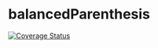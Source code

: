 # balancedParenthesis

[![Coverage Status](https://coveralls.io/repos/github/notevenimportant/balancedParenthesis/badge.svg)](https://coveralls.io/github/notevenimportant/balancedParenthesis)
